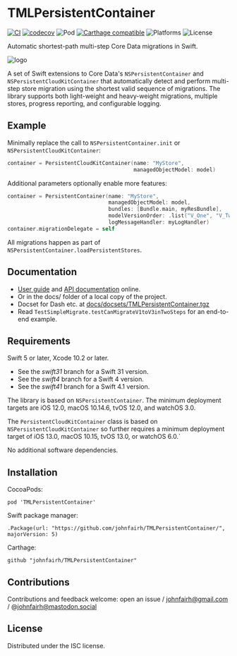 <!--
TMLPersistentContainer
README.md
Distributed under the ISC license, see LICENSE.
-->

# TMLPersistentContainer

[![CI](https://travis-ci.org/johnfairh/TMLPersistentContainer.svg?branch=master)](https://travis-ci.org/johnfairh/TMLPersistentContainer)
[![codecov](https://codecov.io/gh/johnfairh/TMLPersistentContainer/branch/master/graph/badge.svg)](https://codecov.io/gh/johnfairh/TMLPersistentContainer)
![Pod](https://cocoapod-badges.herokuapp.com/v/TMLPersistentContainer/badge.png)
[![Carthage compatible](https://img.shields.io/badge/Carthage-compatible-4BC51D.svg?style=flat)](https://github.com/Carthage/Carthage)
![Platforms](https://cocoapod-badges.herokuapp.com/p/TMLPersistentContainer/badge.png)
![License](https://cocoapod-badges.herokuapp.com/l/TMLPersistentContainer/badge.png)

Automatic shortest-path multi-step Core Data migrations in Swift.

![logo](SourceDocs/logo.png)

A set of Swift extensions to Core Data's `NSPersistentContainer` and
`NSPersistentCloudKitContainer` that automatically detect and perform
multi-step store migration using the shortest valid sequence of migrations.
The library supports both light-weight and heavy-weight migrations, multiple
stores, progress reporting, and configurable logging.

## Example

Minimally replace the call to `NSPersistentContainer.init` or
`NSPersistentCloudKitContainer`:

```swift
container = PersistentCloudKitContainer(name: "MyStore",
                                        managedObjectModel: model)
```

Additional parameters optionally enable more features:

```swift
container = PersistentContainer(name: "MyStore",
                                managedObjectModel: model,
                                bundles: [Bundle.main, myResBundle],
                                modelVersionOrder: .list("V_One", "V_Two", "V_Six"),
                                logMessageHandler: myLogHandler)
container.migrationDelegate = self
```

All migrations happen as part of `NSPersistentContainer.loadPersistentStores`.

## Documentation

* [User guide](https://johnfairh.github.io/TMLPersistentContainer/usage.html) and
[API documentation](https://johnfairh.github.io/TMLPersistentContainer/) online.
* Or in the docs/ folder of a local copy of the project.
* Docset for Dash etc. at [docs/docsets/TMLPersistentContainer.tgz](https://johnfairh.github.io/TMLPersistentContainer/docsets/TMLPersistentContainer.tgz)
* Read `TestSimpleMigrate.testCanMigrateV1toV3inTwoSteps` for an end-to-end
  example.


## Requirements

Swift 5 or later, Xcode 10.2 or later.
* See the *swift31* branch for a Swift 31 version.
* See the *swift4* branch for a Swift 4 version.
* See the *swift41* branch for a Swift 4.1 version.

The library is based on `NSPersistentContainer`.  The minimum deployment targets
are iOS 12.0, macOS 10.14.6, tvOS 12.0, and watchOS 3.0.

The `PersistentCloudKitContainer` class is based on
`NSPersistentCloudKitContainer` so further requires a minimum deployment target
of iOS 13.0, macOS 10.15, tvOS 13.0, or watchOS 6.0.`

No additional software dependencies.

## Installation

CocoaPods:

    pod 'TMLPersistentContainer'

Swift package manager:

    .Package(url: "https://github.com/johnfairh/TMLPersistentContainer/", majorVersion: 5)

Carthage:

    github "johnfairh/TMLPersistentContainer"

## Contributions

Contributions and feedback welcome: open an issue / johnfairh@gmail.com / @johnfairh@mastodon.social

## License

Distributed under the ISC license.
